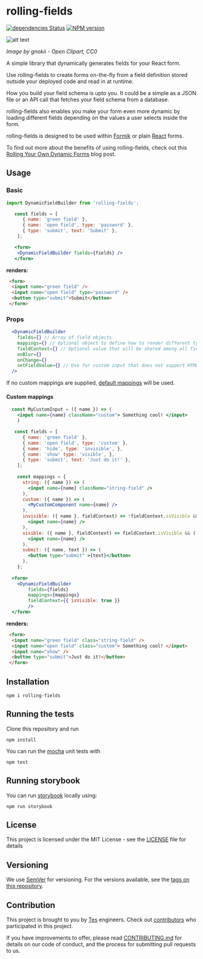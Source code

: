 # rolling-fields

[![dependencies Status](https://david-dm.org/tes/rolling-fields/status.svg)](https://david-dm.org/tes/rolling-fields)
[![NPM version](https://img.shields.io/npm/v/marv.svg?style=flat-square)](https://www.npmjs.com/package/marv)

![alt text](https://upload.wikimedia.org/wikipedia/commons/4/41/Landscape-agriculture.svg)

_Image by gnokii - Open Clipart, CC0_ 


A simple library that dynamically generates fields for your React form.

Use rolling-fields to create forms on-the-fly from a field definition stored outside your deployed code and read in at runtime.

How you build your field schema is upto you. It could be a simple as a JSON file or an API call that fetches your field schema from a database.

rolling-fields also enables you make your form even more dynamic by loading different fields depending on the values a user selects inside the form. 

rolling-fields is designed to be used within [Formik](https://jaredpalmer.com/formik/) or plain [React](https://reactjs.org/docs/forms.html) forms.

To find out more about the benefits of using rolling-fields, check out this [Rolling Your Own Dynamic Forms](https://engineering.tes.com/post/rolling-fields/) blog post.

## Usage

### Basic

```jsx
import DynamicFieldBuilder from 'rolling-fields';

   const fields = [
      { name: 'green field' },
      { name: 'open field', type: 'password' },
      { type: 'submit', text: 'Submit' },
    ];

   <form>
    <DynamicFieldBuilder fields={fields} />
   </form>
```

**renders:**

```html
 <form>
  <input name="green field" />
  <input name="open field" type="password" />
  <button type="submit">Submit</button>
 </form>
 ```

### Props

```jsx
  <DynamicFieldBuilder
    fields={} // Array of field objects
    mappings={} // Optional object to define how to render different types of fields
    fieldContext={} // Optional value that will be shared among all fields when using custom mappping
    onBlur={}
    onChange={}
    setFieldValue={} // Use for custom input that does not support HTML SyntheticEvent
  />
```

If no custom mappings are supplied, [default mappings](https://github.com/tes/rolling-fields/blob/master/lib/defaultMappings.jsx) will be used.
 
#### Custom mappings

```jsx
  const MyCustomInput = ({ name }) => (
    <input name={name} className="custom"> Something cool! </input>
    )

   const fields = [
      { name: 'green field' },
      { name: 'open field', type: 'custom' },
      { name: 'hide', type: 'invisible', },
      { name: 'show' type: 'visible', },
      { type: 'submit', text: 'Just do it!' },
    ];
    
    const mappings = {
      string: ({ name }) => (
        <input name={name} className="string-field" />
      ),
      custom: ({ name }) => (
        <MyCustomComponent name={name} />
      ),
      invisible: ({ name }, fieldContext) => !fieldContext.isVisible && (
        <input name={name} />
      ),
      visible: ({ name }, fieldContext) => fieldContext.isVisible && (
        <input name={name} />
      ),
      submit: ({ name, text }) => (
        <button type="submit" >{text}</button>
      ),
    };
    
  <form>
    <DynamicFieldBuilder
        fields={fields}
        mappings={mappings}
        fieldContext={{ isVisible: true }}
        />
  </form>
```

**renders:**

```html
 <form>
  <input name="green field" class="string-field" />
  <input name="open field" class="custom"> Something cool! </input>
  <input name="show" />
  <button type="submit">Just do it!</button>
 </form>
 ``` 

## Installation

```
npm i rolling-fields
```

## Running the tests 

Clone this repository and run
```
npm install
```
You can run the [mocha](https://mochajs.org/) unit tests with
```
npm test
```
## Running storybook

You can run [storybook](https://github.com/storybooks/storybook/tree/master/app/react/) locally using:
```
npm run storybook
```

## License

This project is licensed under the MIT License - see the [LICENSE](LICENSE) file for details

## Versioning

We use [SemVer](http://semver.org/) for versioning. For the versions available, see the [tags on this repository](https://github.com/tes/rolling-fields/tags). 

## Contribution

This project is brought to you by [Tes](https://github.com/tes) engineers. Check out [contributors](https://github.com/tes/rolling-fields/graphs/contributors) who participated in this project.

If you have improvements to offer, please read [CONTRIBUTING.md](CONTRIBUTING.md) for details on our code of conduct, and the process for submitting pull requests to us.

